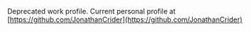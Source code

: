 Deprecated work profile. Current personal profile at [https://github.com/JonathanCrider](https://github.com/JonathanCrider)
